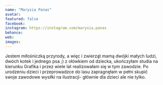 ```yaml
---
name: "Marysia Panas"
avatar: 
featured: false
facebook: 
instagram: https://instagram.com/marysia.panas
behance: 
web:
images:
---
```

Jestem miłośniczką przyrody, a więc i zwierząt mamą dwójki małych ludzi, dwóch kotek i jednego psa ;) z ołówkiem od dziecka, ukończyłam studia na kierunku Grafika i przez wiele lat realizowałam się w tym zawodzie. Po urodzeniu dzieci i przeprowadzce do lasu zapragnęłam w pełni skupić swoje zawodowe wysiłki na ilustracji- głównie dla dzieci ale nie tylko.
